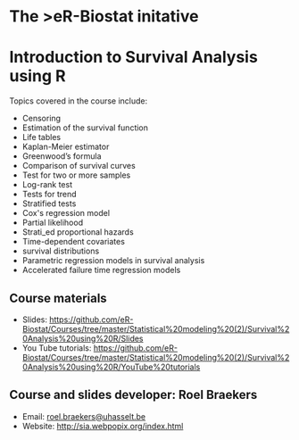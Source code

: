 # The >eR-Biostat initative
# Introduction to Survival Analysis using R

Topics covered in the course include:

* Censoring
* Estimation of the survival function
* Life tables
* Kaplan-Meier estimator
* Greenwood’s formula
* Comparison of survival curves
* Test for two or more samples
* Log-rank test
* Tests for trend
* Stratified tests
* Cox's regression model
* Partial likelihood
* Strati_ed proportional hazards
* Time-dependent covariates
* survival distributions
* Parametric regression models in survival analysis
* Accelerated failure time regression models
## Course materials

* Slides: https://github.com/eR-Biostat/Courses/tree/master/Statistical%20modeling%20(2)/Survival%20Analysis%20using%20R/Slides
* You Tube tutorials: https://github.com/eR-Biostat/Courses/tree/master/Statistical%20modeling%20(2)/Survival%20Analysis%20using%20R/YouTube%20tutorials

## Course and slides developer: Roel Braekers 
 * Email: roel.braekers@uhasselt.be 
 * Website: http://sia.webpopix.org/index.html
